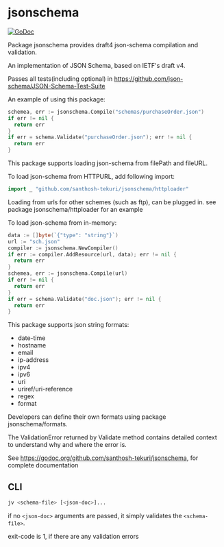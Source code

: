 # jsonschema

[![GoDoc](https://godoc.org/github.com/santhosh-tekuri/jsonschema?status.svg)](https://godoc.org/github.com/santhosh-tekuri/jsonschema)

Package jsonschema provides draft4 json-schema compilation and validation.

An implementation of JSON Schema, based on IETF's draft v4. 

Passes all tests(including optional) in https://github.com/json-schema/JSON-Schema-Test-Suite

An example of using this package:

```go
schemea, err := jsonschema.Compile("schemas/purchaseOrder.json")
if err != nil {
  return err
}
if err = schema.Validate("purchaseOrder.json"); err != nil {
  return err
}
```

This package supports loading json-schema from filePath and fileURL.

To load json-schema from HTTPURL, add following import:

```go
import _ "github.com/santhosh-tekuri/jsonschema/httploader"
```

Loading from urls for other schemes (such as ftp), can be plugged in. see package jsonschema/httploader
for an example

To load json-schema from in-memory:

```go
data := []byte(`{"type": "string"}`)
url := "sch.json"
compiler := jsonschema.NewCompiler()
if err := compiler.AddResource(url, data); err != nil {
  return err
}
schemea, err := jsonschema.Compile(url)
if err != nil {
  return err
}
if err = schema.Validate("doc.json"); err != nil {
  return err
}
```

This package supports json string formats: 
- date-time
- hostname
- email
- ip-address
- ipv4
- ipv6
- uri
- uriref/uri-reference
- regex
- format

Developers can define their own formats using package jsonschema/formats.

The ValidationError returned by Validate method contains detailed context to understand why and where the error is.

See https://godoc.org/github.com/santhosh-tekuri/jsonschema, for complete documentation

## CLI

```bash
jv <schema-file> [<json-doc>]...
```

if no `<json-doc>` arguments are passed, it simply validates the `<schema-file>`.

exit-code is 1, if there are any validation errors
